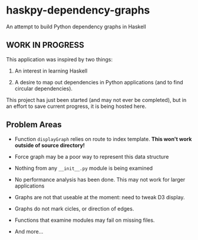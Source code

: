 # haskpy-dependency-graphs
An attempt to build Python dependency graphs in Haskell

## WORK IN PROGRESS
This application was inspired by two things:

1. An interest in learning Haskell

2. A desire to map out dependencies in Python applications (and to find circular dependencies).

This project has just been started (and may not ever be completed), but in an effort to save current progress, it is being hosted here.


## Problem Areas

* Function `displayGraph` relies on route to index template. **This won't work outside of source directory!**

* Force graph may be a poor way to represent this data structure

* Nothing from any `__init__.py` module is being examined

* No performance analysis has been done. This may not work for larger applications

* Graphs are not that useable at the moment: need to tweak D3 display.

* Graphs do not mark cicles, or direction of edges.

* Functions that examine modules may fail on missing files.

* And more...